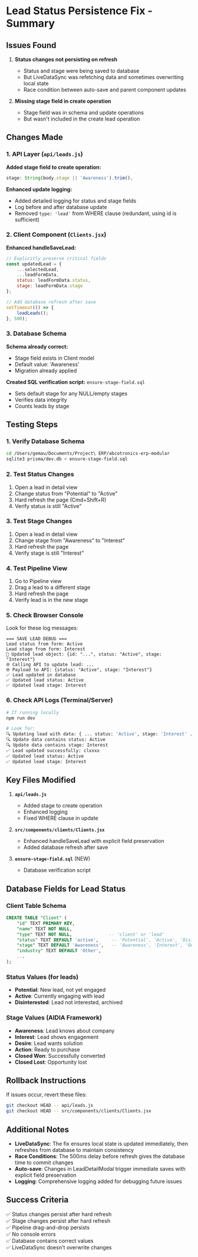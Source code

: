 # Lead Status Persistence Fix - Summary

## Issues Found

1. **Status changes not persisting on refresh**
   - Status and stage were being saved to database
   - But LiveDataSync was refetching data and sometimes overwriting local state
   - Race condition between auto-save and parent component updates

2. **Missing stage field in create operation**
   - Stage field was in schema and update operations
   - But wasn't included in the create lead operation

## Changes Made

### 1. API Layer (`api/leads.js`)

**Added stage field to create operation:**
```javascript
stage: String(body.stage || 'Awareness').trim(),
```

**Enhanced update logging:**
- Added detailed logging for status and stage fields
- Log before and after database update
- Removed `type: 'lead'` from WHERE clause (redundant, using id is sufficient)

### 2. Client Component (`Clients.jsx`)

**Enhanced handleSaveLead:**
```javascript
// Explicitly preserve critical fields
const updatedLead = { 
    ...selectedLead, 
    ...leadFormData,
    status: leadFormData.status,
    stage: leadFormData.stage
};

// Add database refresh after save
setTimeout(() => {
    loadLeads();
}, 500);
```

### 3. Database Schema

**Schema already correct:**
- Stage field exists in Client model
- Default value: 'Awareness'
- Migration already applied

**Created SQL verification script:** `ensure-stage-field.sql`
- Sets default stage for any NULL/empty stages
- Verifies data integrity
- Counts leads by stage

## Testing Steps

### 1. Verify Database Schema
```bash
cd /Users/gemau/Documents/Project\ ERP/abcotronics-erp-modular
sqlite3 prisma/dev.db < ensure-stage-field.sql
```

### 2. Test Status Changes
1. Open a lead in detail view
2. Change status from "Potential" to "Active"
3. Hard refresh the page (Cmd+Shift+R)
4. Verify status is still "Active"

### 3. Test Stage Changes
1. Open a lead in detail view  
2. Change stage from "Awareness" to "Interest"
3. Hard refresh the page
4. Verify stage is still "Interest"

### 4. Test Pipeline View
1. Go to Pipeline view
2. Drag a lead to a different stage
3. Hard refresh the page
4. Verify lead is in the new stage

### 5. Check Browser Console
Look for these log messages:
```
=== SAVE LEAD DEBUG ===
Lead status from form: Active
Lead stage from form: Interest
🔄 Updated lead object: {id: "...", status: "Active", stage: "Interest"}
🌐 Calling API to update lead: ...
🌐 Payload to API: {status: "Active", stage: "Interest"}
✅ Lead updated in database
✅ Updated lead status: Active
✅ Updated lead stage: Interest
```

### 6. Check API Logs (Terminal/Server)
```bash
# If running locally
npm run dev

# Look for:
🔍 Updating lead with data: { ... status: 'Active', stage: 'Interest' ... }
🔍 Update data contains status: Active
🔍 Update data contains stage: Interest
✅ Lead updated successfully: clxxxx
✅ Updated lead status: Active
✅ Updated lead stage: Interest
```

## Key Files Modified

1. **`api/leads.js`**
   - Added stage to create operation
   - Enhanced logging
   - Fixed WHERE clause in update

2. **`src/components/clients/Clients.jsx`**
   - Enhanced handleSaveLead with explicit field preservation
   - Added database refresh after save

3. **`ensure-stage-field.sql`** (NEW)
   - Database verification script

## Database Fields for Lead Status

### Client Table Schema
```sql
CREATE TABLE "Client" (
    "id" TEXT PRIMARY KEY,
    "name" TEXT NOT NULL,
    "type" TEXT NOT NULL,              -- 'client' or 'lead'
    "status" TEXT DEFAULT 'active',     -- 'Potential', 'Active', 'Disinterested'
    "stage" TEXT DEFAULT 'Awareness',   -- 'Awareness', 'Interest', 'Desire', 'Action'
    "industry" TEXT DEFAULT 'Other',
    ...
);
```

### Status Values (for leads)
- **Potential**: New lead, not yet engaged
- **Active**: Currently engaging with lead
- **Disinterested**: Lead not interested, archived

### Stage Values (AIDIA Framework)
- **Awareness**: Lead knows about company
- **Interest**: Lead shows engagement
- **Desire**: Lead wants solution
- **Action**: Ready to purchase
- **Closed Won**: Successfully converted
- **Closed Lost**: Opportunity lost

## Rollback Instructions

If issues occur, revert these files:

```bash
git checkout HEAD -- api/leads.js
git checkout HEAD -- src/components/clients/Clients.jsx
```

## Additional Notes

- **LiveDataSync**: The fix ensures local state is updated immediately, then refreshes from database to maintain consistency
- **Race Conditions**: The 500ms delay before refresh gives the database time to commit changes
- **Auto-save**: Changes in LeadDetailModal trigger immediate saves with explicit field preservation
- **Logging**: Comprehensive logging added for debugging future issues

## Success Criteria

✅ Status changes persist after hard refresh  
✅ Stage changes persist after hard refresh  
✅ Pipeline drag-and-drop persists  
✅ No console errors  
✅ Database contains correct values  
✅ LiveDataSync doesn't overwrite changes
